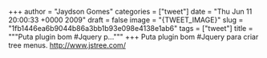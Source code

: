 
+++
author = "Jaydson Gomes"
categories = ["tweet"]
date = "Thu Jun 11 20:00:33 +0000 2009"
draft = false
image = "{TWEET_IMAGE}"
slug = "1fb1446ea6b9044b86a3bb1b93e098e4138e1ab6"
tags = ["tweet"]
title = """Puta plugin bom #Jquery p..."""
+++
Puta plugin bom #Jquery para criar tree menus. http://www.jstree.com/
